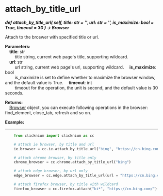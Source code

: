# attach_by_title_url

***def attach_by_title_url(
        self,
        title: str = '',
        url: str = '',
        is_maximize: bool = True,
        timeout = 30
    ) -> Browser***  

Attach to the broswer with specified title or url.

**Parameters:**  
    &emsp;**title**: str   
        &emsp;&emsp; title string, current web page's title, supporting wildcard.  
    &emsp;**url**: str  
        &emsp;&emsp; url string, current web page's url, supporting wildcard. 
    &emsp;**is_maximize**: bool  
        &emsp;&emsp; is_maximize is set to define whether to maximize the browser window, and the default value is True. 
    &emsp;**timeout**: int  
        &emsp;&emsp; timeout for the operation, the unit is second, and the default value is 30 seconds.

**Returns:**  
    &emsp;[Browser](./doc/api/python/webdriver/browser/browser.md) object, you can execute following operations in the browser: find_element, close_tab, refresh and so on.

**Example:**
***
```python
    from clicknium import clicknium as cc

    # attach ie browser, by title and url
    ie_browser = cc.ie.attach_by_title_url("bing", "https://cn.bing.com/")

    # attach chrome browser, by title only
    chrome_browser = cc.chrome.attach_by_title_url("bing")

    # attach edge browser, by url only
    edge_browser = cc.edge.attach_by_title_url(url = "https://cn.bing.com/")

    # attach firefox browser, by title with wildcard
    firefox_browser = cc.firefox.attach("bi*", "https://cn.bing.com/")
```